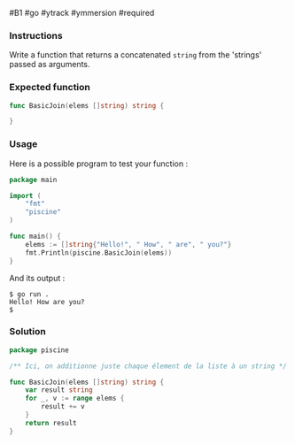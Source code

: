 #B1 #go #ytrack #ymmersion #required 

### Instructions

Write a function that returns a concatenated `string` from the 'strings' passed as arguments.

### Expected function

```go
func BasicJoin(elems []string) string {

}
```

### Usage

Here is a possible program to test your function :

```go
package main

import (
	"fmt"
	"piscine"
)

func main() {
	elems := []string{"Hello!", " How", " are", " you?"}
	fmt.Println(piscine.BasicJoin(elems))
}
```

And its output :

```console
$ go run .
Hello! How are you?
$
```

### Solution 

```go
package piscine

/** Ici, on additionne juste chaque élement de la liste à un string */

func BasicJoin(elems []string) string {
	var result string
	for _, v := range elems {
		result += v
	}
	return result
}
```

